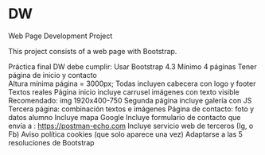 # DW
Web Page Development Project

This project consists of a web page with Bootstrap.

Práctica final DW debe cumplir:
            Usar Bootstrap 4.3
            Mínimo 4 páginas
            Tener página de inicio y contacto                             
            Altura mínima página = 3000px;
            Todas incluyen cabecera con logo y footer
            Textos reales
            Página inicio incluye carrusel imágenes con texto visible
            Recomendado: img 1920x400-750
            Segunda página incluye galería con JS
            Tercera página: combinación textos e imágenes
            Página de contacto: foto y datos alumno
            Incluye mapa Google
            Incluye formulario de contacto que envía a : https://postman-echo.com
            Incluye servicio web de terceros (Ig, o Fb)
            Aviso política cookies (que solo aparece una vez)
            Adaptarse a las 5 resoluciones de Bootstrap
